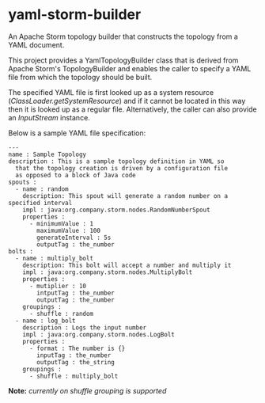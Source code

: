 yaml-storm-builder
==================

An Apache Storm topology builder that constructs the topology from a YAML
document.

This project provides a YamlTopologyBuilder class that is derived from Apache
Storm's TopologyBuilder and enables the caller to specify a YAML file from
which the topology should be built.

The specified YAML file is first looked up as a system resource
(*ClassLoader.getSystemResource*) and if it cannot be located in this way then
it is looked up as a regular file. Alternatively, the caller can also provide
an *InputStream* instance.

Below is a sample YAML file specification:

	---
	name : Sample Topology
	description : This is a sample topology definition in YAML so
	  that the topology creation is driven by a configuration file
	  as opposed to a block of Java code
	spouts :
	  - name : random
	    description: This spout will generate a random number on a specified interval
	    impl : java:org.company.storm.nodes.RandomNumberSpout
	    properties :
	      - minimumValue : 1
	        maximumValue : 100
	        generateInterval : 5s
	        outputTag : the_number
	bolts :
	  - name : multiply_bolt 
	    description: This bolt will accept a number and multiply it
	    impl : java:org.company.storm.nodes.MultiplyBolt
	    properties :
	      - mutiplier : 10
	        intputTag : the_number
	        outputTag : the_number
	    groupings :
	      - shuffle : random
	  - name : log_bolt
	    description : Logs the input number
	    impl : java:org.company.storm.nodes.LogBolt
	    properties :
	      - format : The number is {}
	        inputTag : the_number
	        outputTag : the_string
	    groupings :
	      - shuffle : multiply_bolt

**Note:** *currently on shuffle grouping is supported*